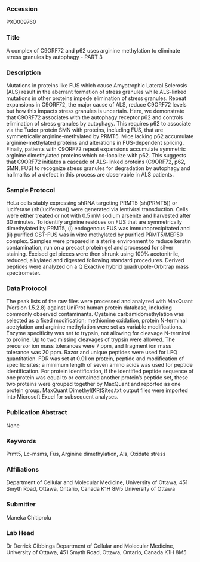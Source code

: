 ### Accession
PXD009760

### Title
A complex of C9ORF72 and p62 uses arginine methylation to eliminate stress granules by autophagy - PART 3

### Description
Mutations in proteins like FUS which cause Amyotrophic Lateral Sclerosis (ALS) result in the aberrant formation of stress granules while ALS-linked mutations in other proteins impede elimination of stress granules. Repeat expansions in C9ORF72, the major cause of ALS, reduce C9ORF72 levels but how this impacts stress granules is uncertain. Here, we demonstrate that C9ORF72 associates with the autophagy receptor p62 and controls elimination of stress granules by autophagy. This requires p62 to associate via the Tudor protein SMN with proteins, including FUS, that are symmetrically arginine-methylated by PRMT5. Mice lacking p62 accumulate arginine-methylated proteins and alterations in FUS-dependent splicing.  Finally, patients with C9ORF72 repeat expansions accumulate symmetric arginine dimethylated proteins which co-localize with p62. This suggests that C9ORF72 initiates a cascade of ALS-linked proteins (C9ORF72, p62, SMN, FUS) to recognize stress granules for degradation by autophagy and hallmarks of a defect in this process are observable in ALS patients.

### Sample Protocol
HeLa cells stably expressing shRNA targeting PRMT5 (sh(PRMT5)) or luciferase (sh(luciferase)) were generated via lentiviral transduction. Cells were either treated or not with 0.5 mM sodium arsenite and harvested after 30 minutes. To identify arginine residues on FUS that are symmetrically dimethylated by PRMT5, (i) endogenous FUS was immunoprecipitated and (ii) purified GST-FUS was in vitro methylated by purified PRMT5/MEP50 complex. Samples were prepared in a sterile environment to reduce keratin contamination, run on a precast protein gel and processed for silver staining. Excised gel pieces were then shrunk using 100% acetonitrile, reduced, alkylated and digested following standard procedures. Derived peptides were analyzed on a Q Exactive hybrid quadrupole-Orbitrap mass spectrometer.

### Data Protocol
The peak lists of the raw files were processed and analyzed with MaxQuant (Version 1.5.2.8) against UniProt human protein database, including commonly observed contaminants. Cysteine carbamidomethylation was selected as a fixed modification; methionine oxidation, protein N-terminal acetylation and arginine methylation were set as variable modifications. Enzyme specificity was set to trypsin, not allowing for cleavage N-terminal to proline. Up to two missing cleavages of trypsin were allowed. The precursor ion mass tolerances were 7 ppm, and fragment ion mass tolerance was 20 ppm. Razor and unique peptides were used for LFQ quantitation. FDR was set at 0.01 on protein, peptide and modification of specific sites; a minimum length of seven amino acids was used for peptide identification. For protein identification, if the identified peptide sequence of one protein was equal to or contained another protein’s peptide set, these two proteins were grouped together by MaxQuant and reported as one protein group. MaxQuant Dimethyl(KR)Sites.txt output files were imported into Microsoft Excel for subsequent analyses.

### Publication Abstract
None

### Keywords
Prmt5, Lc-msms, Fus, Arginine dimethylation, Als, Oxidate stress

### Affiliations
Department of Cellular and Molecular Medicine, University of Ottawa, 451 Smyth Road, Ottawa, Ontario, Canada K1H 8M5
University of Ottawa

### Submitter
Maneka Chitiprolu

### Lab Head
Dr Derrick Gibbings
Department of Cellular and Molecular Medicine, University of Ottawa, 451 Smyth Road, Ottawa, Ontario, Canada K1H 8M5


